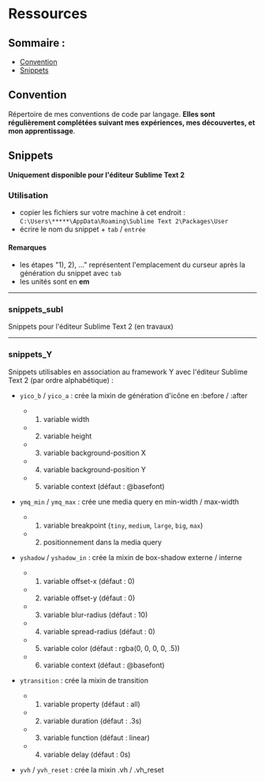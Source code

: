# Ressources

## Sommaire : 

* [Convention](#convention)
* [Snippets](#snipets)

## Convention

Répertoire de mes conventions de code par langage. **Elles sont régulièrement complétées suivant mes expériences, mes découvertes, et mon apprentissage**.

## Snippets

**Uniquement disponible pour l'éditeur Sublime Text 2**

### Utilisation

* copier les fichiers sur votre machine à cet endroit : `C:\Users\*****\AppData\Roaming\Sublime Text 2\Packages\User`
* écrire le nom du snippet + `tab` / `entrée`

#### Remarques

* les étapes "1), 2), ..." représentent l'emplacement du curseur après la génération du snippet avec `tab`
* les unités sont en **em**

___

### snippets_subl

Snippets pour l'éditeur Sublime Text 2 (en travaux)

___

### snippets_Y

Snippets utilisables en association au framework Y avec l'éditeur Sublime Text 2 (par ordre alphabétique) : 

* `yico_b` / `yico_a` : crée la mixin de génération d'icône en :before / :after
	* 1) variable width
	* 2) variable height
	* 3) variable background-position X
	* 4) variable background-position Y
	* 5) variable context (défaut : @basefont)

* `ymq_min` / `ymq_max` : crée une media query en min-width / max-width
	* 1) variable breakpoint (`tiny`, `medium`, `large`, `big`, `max`)
	* 2) positionnement dans la media query

* `yshadow` / `yshadow_in` : crée la mixin de box-shadow externe / interne
	* 1) variable offset-x (défaut : 0)
	* 2) variable offset-y (défaut : 0)
	* 3) variable blur-radius (défaut : 10)
	* 4) variable spread-radius (défaut : 0)
	* 5) variable color (défaut : rgba(0, 0, 0, 0, .5))
	* 6) variable context (défaut : @basefont)

* `ytransition` : crée la mixin de transition
	* 1) variable property (défaut : all)
	* 2) variable duration (défaut : .3s)
	* 3) variable function (défaut : linear)
	* 4) variable delay (défaut : 0s)

* `yvh` / `yvh_reset` : crée la mixin .vh / .vh_reset